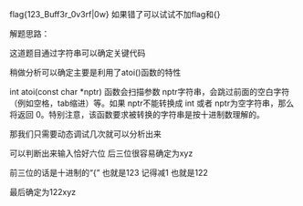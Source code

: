 flag{123_Buff3r_0v3rf|0w}
如果错了可以试试不加flag和{}


解题思路：

这道题目通过字符串可以确定关键代码

稍做分析可以确定主要是利用了atoi()函数的特性

int atoi(const char *nptr) 函数会扫描参数 nptr字符串，会跳过前面的空白字符（例如空格，tab缩进）等。如果 nptr不能转换成 int 或者 nptr为空字符串，那么将返回 0。特别注意，该函数要求被转换的字符串是按十进制数理解的。

那我们只需要动态调试几次就可以分析出来


可以判断出来输入恰好六位  后三位很容易确定为xyz

前三位的话是十进制的“{”   也就是123   记得减1  也就是122

最后确定为122xyz